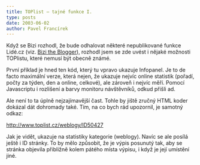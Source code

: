 ```yaml
---
title: TOPlist – tajné funkce I.
type: posts
date: 2003-06-02
author: Pavel Francírek
---
```

Když se Bizi rozhodl, že bude odhalovat některé nepublikované funkce Lidé.cz (viz. [Bizi the Blogger](https://web.archive.org/web/20051207141844/http://blog.lide.cz/franci/2003/05/29/8)), rozhodl jsem se zde uvést i nějaké možnosti TOPlistu, které nemusí být obecně známé.

První příklad je hned ten kód, který tu vpravo ukazuje Infopanel. Je to de facto maximální verze, která nejen, že ukazuje nejvíc online statistik (pořadí, počty za týden, den a online, celkové), ale zároveň i nejvíc měří. Pomocí Javascriptu i rozlišení a barvy monitoru návštěvníků, odkud přišli ad.

Ale není to ta úplně nejzajímavější čast. Tohle by jiště zručný HTML koder dokázal dát dohromady také. Tím, na co bych rád upozornil, je samotný odkaz:

http://www.toplist.cz/weblogy/ID50427

Jak je vidět, ukazuje na statistiky kategorie (weblogy). Navíc se ale posílá ještě i ID stránky. To by mělo způsobit, že je výpis posunutý tak, aby se stránka objevila přibližně kolem pátého místa výpisu, i když je její umístění jiné.
